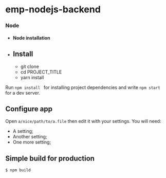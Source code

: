 # emp-nodejs-backend


### Node
- #### Node installation

- ## Install

    - git clone <git-url>
    - cd PROJECT_TITLE
    - yarn install

  
Run `npm install ` for installing project dependencies and   write `npm start`  for a dev server. 


## Configure app

Open `a/nice/path/to/a.file` then edit it with your settings. You will need:

- A setting;
- Another setting;
- One more setting;

## Simple build for production

    $ npm build

